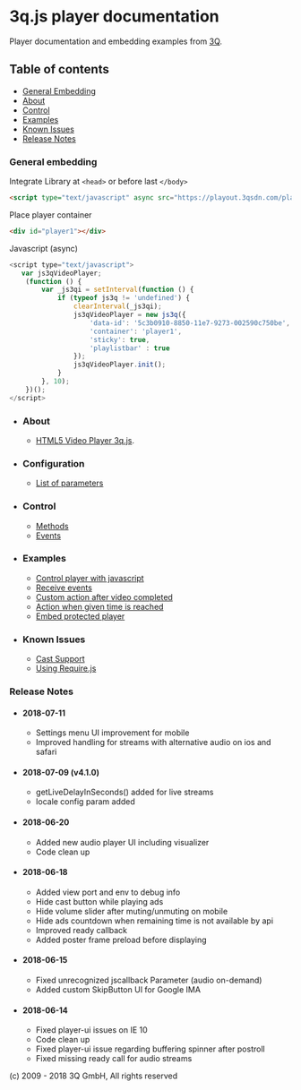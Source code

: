# 3q.js player documentation

Player documentation and embedding examples from [3Q](https://www.3qsdn.com).

## Table of contents

- [General Embedding](#general-embedding)
- [About](#about)
- [Control](#control)
- [Examples](#examples)
- [Known Issues](#known-issues)
- [Release Notes](#release-notes)

### General embedding

Integrate Library at `<head>` or before last `</body>`
```html
<script type="text/javascript" async src="https://playout.3qsdn.com/player/js/sdnplayer.js"></script>
```

Place player container
```html
<div id="player1"></div>
```

Javascript (async)
```javascript
<script type="text/javascript">
   var js3qVideoPlayer;
    (function () {
        var _js3qi = setInterval(function () {
            if (typeof js3q != 'undefined') {
                clearInterval(_js3qi);
                js3qVideoPlayer = new js3q({
                    'data-id': '5c3b0910-8850-11e7-9273-002590c750be',
                    'container': 'player1',
                    'sticky': true,
                    'playlistbar' : true
                });
                js3qVideoPlayer.init();
            }
        }, 10);
    })();
</script>
```

* ### About
    * [HTML5 Video Player 3q.js](https://www.3qsdn.com/en/adaptive_html5_video_player).

* ### Configuration
    * [List of parameters](docs/configuration-params.md)

* ### Control
    * [Methods](docs/methods.md)
    * [Events](docs/events.md)

* ### Examples
    * [Control player with javascript](examples/javascript-control-player.md)
    * [Receive events](examples/receive-events.md)
    * [Custom action after video completed](examples/action-after-video-completed.md)
    * [Action when given time is reached](examples/action-after-given-time-is-reached.md)
    * [Embed protected player](examples/generate-key.md)

* ### Known Issues
    * [Cast Support](docs/cast-support.md)
    * [Using Require.js](docs/require-js.md)

### Release Notes

* #### 2018-07-11
    * Settings menu UI improvement for mobile
    * Improved handling for streams with alternative audio on ios and safari

* #### 2018-07-09 (v4.1.0)
    * getLiveDelayInSeconds() added for live streams
    * locale config param added

* #### 2018-06-20
    * Added new audio player UI including visualizer
    * Code clean up

* #### 2018-06-18
    * Added view port and env to debug info
    * Hide cast button while playing ads
    * Hide volume slider after muting/unmuting on mobile
    * Hide ads countdown when remaining time is not available by api
    * Improved ready callback
    * Added poster frame preload before displaying

* #### 2018-06-15
    * Fixed unrecognized jscallback Parameter (audio on-demand)
    * Added custom SkipButton UI for Google IMA

* #### 2018-06-14
    * Fixed player-ui issues on IE 10
    * Code clean up
    * Fixed player-ui issue regarding buffering spinner after postroll
    * Fixed missing ready call for audio streams



(c) 2009 - 2018 3Q GmbH, All rights reserved


